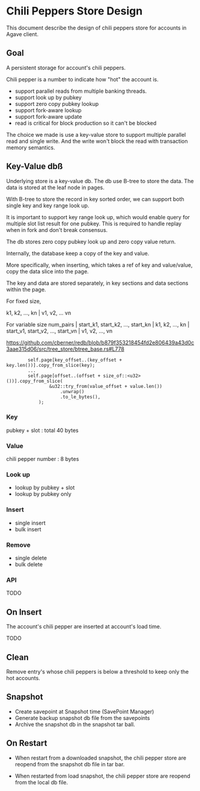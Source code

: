 # Chili Peppers Store Design

This document describe the design of chili peppers store for accounts in Agave client.

## Goal

A persistent storage for account's chili peppers. 

Chili pepper is a number to indicate how "hot" the account is.

* support parallel reads from multiple banking threads. 
* support look up by pubkey
* support zero copy pubkey lookup
* support fork-aware lookup
* support fork-aware update
* read is critical for block production so it can't be blocked

The choice we made is use a key-value store to support multiple parallel read
and single write. And the write won't block the read with transaction memory
semantics.


## Key-Value dbß

Underlying store is a key-value db. The db use B-tree to store the data. The
data is stored at the leaf node in pages. 

With B-tree to store the record in key sorted order, we can support both single key and
key range look up.

It is important to support key range look up, which would enable query for  
multiple slot list result for one pubkey. This is required to handle replay when
in fork and don't break consensus.

The db stores zero copy pubkey look up and zero copy value return.

Internally, the database keep a copy of the key and value. 

More specifically, when inserting, which takes a ref of key and value/value,
copy the data slice into the page.

The key and data are stored separately, in key sections and data sections within the page.

For fixed size,

k1, k2, ..., kn | v1, v2, ... vn

For variable size
num_pairs | start_k1, start_k2, ..., start_kn | k1, k2, ..., kn | start_v1, start_v2, ..., start_vn | v1, v2, ..., vn 

https://github.com/cberner/redb/blob/b879f353218454fd2e806439a43d0c3aae315d06/src/tree_store/btree_base.rs#L778

```
        self.page[key_offset..(key_offset + key.len())].copy_from_slice(key);
        ...
        self.page[offset..(offset + size_of::<u32>())].copy_from_slice(
                &u32::try_from(value_offset + value.len())
                    .unwrap()
                    .to_le_bytes(),
            );
```
    
### Key

pubkey + slot : total 40 bytes

### Value

chili pepper number : 8 bytes

### Look up

* lookup by pubkey + slot
* lookup by pubkey only

### Insert

* single insert
* bulk insert

### Remove

* single delete
* bulk delete

### API

TODO

## On Insert

The account's chili pepper are inserted at account's load time. 

TODO

## Clean

Remove entry's whose chili peppers is below a threshold to keep only the hot accounts.

## Snapshot

* Create savepoint at Snapshot time (SavePoint Manager)
* Generate backup snapshot db file from the savepoints
* Archive the snapshot db in the snapshot tar ball.

## On Restart

* When restart from a downloaded snapshot, the chili pepper store are reopend
from the snapshot db file in tar bar.

* When restarted from load snapshot, the chili pepper store are reopend from the
local db file.